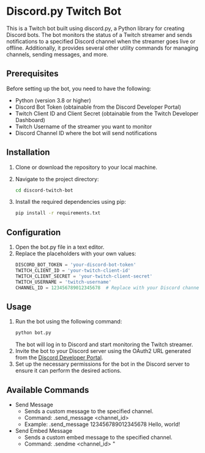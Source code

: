 # Discord.py Twitch Bot

This is a Twitch bot built using discord.py, a Python library for creating Discord bots. The bot monitors the status of a Twitch streamer and sends notifications to a specified Discord channel when the streamer goes live or offline. Additionally, it provides several other utility commands for managing channels, sending messages, and more.

## Prerequisites

Before setting up the bot, you need to have the following:

- Python (version 3.8 or higher)
- Discord Bot Token (obtainable from the Discord Developer Portal)
- Twitch Client ID and Client Secret (obtainable from the Twitch Developer Dashboard)
- Twitch Username of the streamer you want to monitor
- Discord Channel ID where the bot will send notifications

## Installation

1. Clone or download the repository to your local machine.
2. Navigate to the project directory:

   ```bash
   cd discord-twitch-bot
   ```
3. Install the required dependencies using pip:
    
   ```bash
   pip install -r requirements.txt
   ```

## Configuration
1. Open the bot.py file in a text editor.
2. Replace the placeholders with your own values:
    ```python
    DISCORD_BOT_TOKEN = 'your-discord-bot-token'
    TWITCH_CLIENT_ID = 'your-twitch-client-id'
    TWITCH_CLIENT_SECRET = 'your-twitch-client-secret'
    TWITCH_USERNAME = 'twitch-username'
    CHANNEL_ID = 123456789012345678  # Replace with your Discord channel ID
    ```

## Usage
1. Run the bot using the following command:
    ```bash
    python bot.py
    ```
    The bot will log in to Discord and start monitoring the Twitch streamer.
2. Invite the bot to your Discord server using the OAuth2 URL generated from the [Discord Developer Portal](https://discord.com/developers/applications).
3. Set up the necessary permissions for the bot in the Discord server to ensure it can perform the desired actions.

## Available Commands
- Send Message
    - Sends a custom message to the specified channel.
    - Command: .send_message <channel_id> <message>
    - Example: .send_message 123456789012345678 Hello, world!
- Send Embed Message
    - Sends a custom embed message to the specified channel.
    - Command: .sendme <channel_id> "<title>" <color> <message>
    - Example: .sendme 123456789012345678 "Important Announcement" ff0000 This is an important announcement!
- List Channels
    - Lists all text channels and their IDs in the server.
    - Command: .listc
- List Colors
    - Displays a list of colors along with their hexadecimal values.
    - Command: .list_colors
- Purge Messages
    - Deletes the specified number of messages in the current channel.
    - Command: .purge <amount>
    - Example: .purge 10
- Toggle Channel Privacy
    - Makes the specified channel private or public.
    - Command: .tp #channel-name
    - Example: .tp #general
- Help
    - Displays the list of available commands with their descriptions.
    - Command: .help

## To Add
- Mute
- Ban
- Unban
- Timeout

## License
   [![License: GPL v3](https://img.shields.io/badge/License-GPLv3-blue.svg)](https://www.gnu.org/licenses/gpl-3.0)
   
   This project is licensed under the GNU General Public License v3.0. See the [LICENSE](https://github.com/kuc/Twitch-Discord-Bot/blob/main/LICENSE) file for details.
